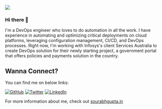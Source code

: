 <img src="https://github.com/sourabhgupta385/sourabhgupta385/developer.jpg">
 
### Hi there 👋

I'm a DevOps engineer who loves to do automation in all the work. I have experience in automating and optimizing critical deployments on cloud platforms, leveraging configuration management, CI/CD, and DevOps processes. Right now, I'm working with Infosys's client Services Australia to create DevOps solution for their newly starting project, a government portal that offers policies and payments solution in the country.

## Wanna Connect?

You can find me on below links:

  <a href="https://github.com/sourabhgupta385"><img src="https://img.shields.io/github/followers/sourabhgupta385.svg?label=GitHub&style=social" alt="GitHub"></a>
	<a href="https://twitter.com/sourabhgupta385"><img src="https://img.shields.io/twitter/follow/sourabhgupta385?label=Twitter&style=social" alt="Twitter"></a>
	<a href="https://www.linkedin.com/in/sourabhgupta385"><img src="https://img.shields.io/badge/LinkedIn--_.svg?style=social&logo=linkedin" alt="LinkedIn"></a>

For more information about me, check out <a href="https://sourabhgupta.in">sourabhgupta.in</a>
